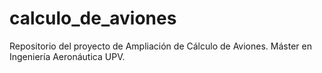 # calculo_de_aviones
Repositorio del proyecto de Ampliación de Cálculo de Aviones. Máster en Ingeniería Aeronáutica UPV.
